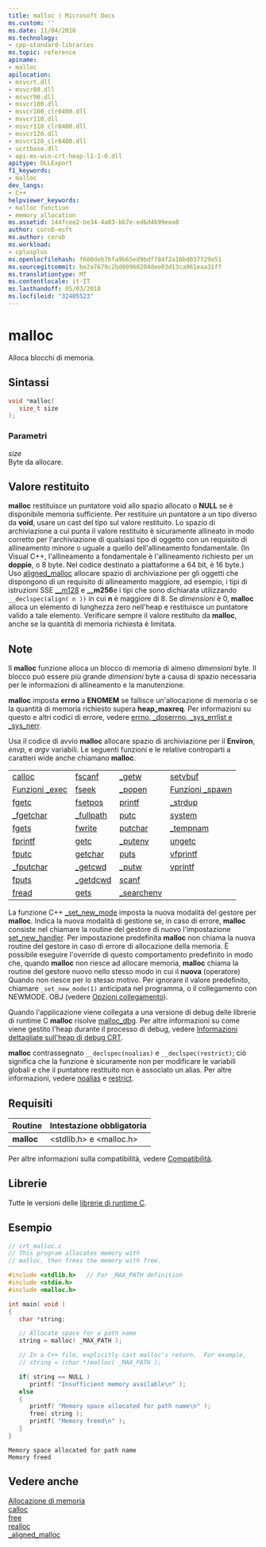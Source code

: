 ```yaml
---
title: malloc | Microsoft Docs
ms.custom: ''
ms.date: 11/04/2016
ms.technology:
- cpp-standard-libraries
ms.topic: reference
apiname:
- malloc
apilocation:
- msvcrt.dll
- msvcr80.dll
- msvcr90.dll
- msvcr100.dll
- msvcr100_clr0400.dll
- msvcr110.dll
- msvcr110_clr0400.dll
- msvcr120.dll
- msvcr120_clr0400.dll
- ucrtbase.dll
- api-ms-win-crt-heap-l1-1-0.dll
apitype: DLLExport
f1_keywords:
- malloc
dev_langs:
- C++
helpviewer_keywords:
- malloc function
- memory allocation
ms.assetid: 144fcee2-be34-4a03-bb7e-ed6d4b99eea0
author: corob-msft
ms.author: corob
ms.workload:
- cplusplus
ms.openlocfilehash: f600deb7bfa9b65ed9bdf784f2a16bd037729a51
ms.sourcegitcommit: be2a7679c2bd80968204dee03d13ca961eaa31ff
ms.translationtype: MT
ms.contentlocale: it-IT
ms.lasthandoff: 05/03/2018
ms.locfileid: "32405523"
---
```

# <a name="malloc"></a>malloc

Alloca blocchi di memoria.

## <a name="syntax"></a>Sintassi

```C
void *malloc(
   size_t size
);
```

### <a name="parameters"></a>Parametri

*size*<br/>
Byte da allocare.

## <a name="return-value"></a>Valore restituito

**malloc** restituisce un puntatore void allo spazio allocato o **NULL** se è disponibile memoria sufficiente. Per restituire un puntatore a un tipo diverso da **void**, usare un cast del tipo sul valore restituito. Lo spazio di archiviazione a cui punta il valore restituito è sicuramente allineato in modo corretto per l'archiviazione di qualsiasi tipo di oggetto con un requisito di allineamento minore o uguale a quello dell'allineamento fondamentale. (In Visual C++, l'allineamento a fondamentale è l'allineamento richiesto per un **doppie**, o 8 byte. Nel codice destinato a piattaforme a 64 bit, è 16 byte.) Uso [aligned_malloc](aligned-malloc.md) allocare spazio di archiviazione per gli oggetti che dispongono di un requisito di allineamento maggiore, ad esempio, i tipi di istruzioni SSE [__m128](../../cpp/m128.md) e **__m256**e i tipi che sono dichiarata utilizzando `__declspec(align( n ))` in cui **n** è maggiore di 8. Se *dimensioni* è 0, **malloc** alloca un elemento di lunghezza zero nell'heap e restituisce un puntatore valido a tale elemento. Verificare sempre il valore restituito da **malloc**, anche se la quantità di memoria richiesta è limitata.

## <a name="remarks"></a>Note

Il **malloc** funzione alloca un blocco di memoria di almeno *dimensioni* byte. Il blocco può essere più grande *dimensioni* byte a causa di spazio necessaria per le informazioni di allineamento e la manutenzione.

**malloc** imposta **errno** a **ENOMEM** se fallisce un'allocazione di memoria o se la quantità di memoria richiesto supera **heap_maxreq**. Per informazioni su questo e altri codici di errore, vedere [errno, _doserrno, _sys_errlist e _sys_nerr](../../c-runtime-library/errno-doserrno-sys-errlist-and-sys-nerr.md).

Usa il codice di avvio **malloc** allocare spazio di archiviazione per il **Environ**, *envp*, e *argv* variabili. Le seguenti funzioni e le relative controparti a caratteri wide anche chiamano **malloc**.

|||||
|-|-|-|-|
|[calloc](calloc.md)|[fscanf](fscanf-fscanf-l-fwscanf-fwscanf-l.md)|[_getw](getw.md)|[setvbuf](setvbuf.md)|
|[Funzioni _exec](../../c-runtime-library/exec-wexec-functions.md)|[fseek](fseek-fseeki64.md)|[_popen](popen-wpopen.md)|[Funzioni _spawn](../../c-runtime-library/spawn-wspawn-functions.md)|
|[fgetc](fgetc-fgetwc.md)|[fsetpos](fsetpos.md)|[printf](printf-printf-l-wprintf-wprintf-l.md)|[_strdup](strdup-wcsdup-mbsdup.md)|
|[_fgetchar](fgetc-fgetwc.md)|[_fullpath](fullpath-wfullpath.md)|[putc](putc-putwc.md)|[system](system-wsystem.md)|
|[fgets](fgets-fgetws.md)|[fwrite](fwrite.md)|[putchar](putc-putwc.md)|[_tempnam](tempnam-wtempnam-tmpnam-wtmpnam.md)|
|[fprintf](fprintf-fprintf-l-fwprintf-fwprintf-l.md)|[getc](getc-getwc.md)|[_putenv](putenv-wputenv.md)|[ungetc](ungetc-ungetwc.md)|
|[fputc](fputc-fputwc.md)|[getchar](getc-getwc.md)|[puts](puts-putws.md)|[vfprintf](vfprintf-vfprintf-l-vfwprintf-vfwprintf-l.md)|
|[_fputchar](fputc-fputwc.md)|[_getcwd](getcwd-wgetcwd.md)|[_putw](putw.md)|[vprintf](vprintf-vprintf-l-vwprintf-vwprintf-l.md)|
|[fputs](fputs-fputws.md)|[_getdcwd](getcwd-wgetcwd.md)|[scanf](scanf-scanf-l-wscanf-wscanf-l.md)||
|[fread](fread.md)|[gets](../../c-runtime-library/gets-getws.md)|[_searchenv](searchenv-wsearchenv.md)||

La funzione C++ [_set_new_mode](set-new-mode.md) imposta la nuova modalità del gestore per **malloc**. Indica la nuova modalità di gestione se, in caso di errore, **malloc** consiste nel chiamare la routine del gestore di nuovo l'impostazione [set_new_handler](set-new-handler.md). Per impostazione predefinita **malloc** non chiama la nuova routine del gestore in caso di errore di allocazione della memoria. È possibile eseguire l'override di questo comportamento predefinito in modo che, quando **malloc** non riesce ad allocare memoria, **malloc** chiama la routine del gestore nuovo nello stesso modo in cui il **nuova** (operatore) Quando non riesce per lo stesso motivo. Per ignorare il valore predefinito, chiamare `_set_new_mode(1)` anticipata nel programma, o il collegamento con NEWMODE. OBJ (vedere [Opzioni collegamento](../../c-runtime-library/link-options.md)).

Quando l'applicazione viene collegata a una versione di debug delle librerie di runtime C **malloc** risolve [malloc_dbg](malloc-dbg.md). Per altre informazioni su come viene gestito l'heap durante il processo di debug, vedere [Informazioni dettagliate sull'heap di debug CRT](/visualstudio/debugger/crt-debug-heap-details).

**malloc** contrassegnato `__declspec(noalias)` e `__declspec(restrict)`; ciò significa che la funzione è sicuramente non per modificare le variabili globali e che il puntatore restituito non è associato un alias. Per altre informazioni, vedere [noalias](../../cpp/noalias.md) e [restrict](../../cpp/restrict.md).

## <a name="requirements"></a>Requisiti

|Routine|Intestazione obbligatoria|
|-------------|---------------------|
|**malloc**|\<stdlib.h> e \<malloc.h>|

Per altre informazioni sulla compatibilità, vedere [Compatibilità](../../c-runtime-library/compatibility.md).

## <a name="libraries"></a>Librerie

Tutte le versioni delle [librerie di runtime C](../../c-runtime-library/crt-library-features.md).

## <a name="example"></a>Esempio

```C
// crt_malloc.c
// This program allocates memory with
// malloc, then frees the memory with free.

#include <stdlib.h>   // For _MAX_PATH definition
#include <stdio.h>
#include <malloc.h>

int main( void )
{
   char *string;

   // Allocate space for a path name
   string = malloc( _MAX_PATH );

   // In a C++ file, explicitly cast malloc's return.  For example,
   // string = (char *)malloc( _MAX_PATH );

   if( string == NULL )
      printf( "Insufficient memory available\n" );
   else
   {
      printf( "Memory space allocated for path name\n" );
      free( string );
      printf( "Memory freed\n" );
   }
}
```

```Output
Memory space allocated for path name
Memory freed
```

## <a name="see-also"></a>Vedere anche

[Allocazione di memoria](../../c-runtime-library/memory-allocation.md)<br/>
[calloc](calloc.md)<br/>
[free](free.md)<br/>
[realloc](realloc.md)<br/>
[_aligned_malloc](aligned-malloc.md)<br/>
